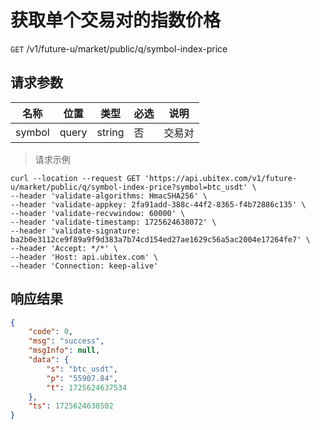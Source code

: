 # 获取单个交易对的指数价格

`GET` /v1/future-u/market/public/q/symbol-index-price

## 请求参数

| 名称   | 位置  | 类型   | 必选 | 说明   |
| ------ | ----- | ------ | ---- | ------ |
| symbol | query | string | 否   | 交易对 |

> 请求示例

```shell
curl --location --request GET 'https://api.ubitex.com/v1/future-u/market/public/q/symbol-index-price?symbol=btc_usdt' \
--header 'validate-algorithms: HmacSHA256' \
--header 'validate-appkey: 2fa91add-388c-44f2-8365-f4b72886c135' \
--header 'validate-recvwindow: 60000' \
--header 'validate-timestamp: 1725624638072' \
--header 'validate-signature: ba2b0e3112ce9f89a9f9d383a7b74cd154ed27ae1629c56a5ac2004e17264fe7' \
--header 'Accept: */*' \
--header 'Host: api.ubitex.com' \
--header 'Connection: keep-alive'
```

## 响应结果

```json
{
    "code": 0,
    "msg": "success",
    "msgInfo": null,
    "data": {
        "s": "btc_usdt",
        "p": "55907.84",
        "t": 1725624637534
    },
    "ts": 1725624638502
}
```

